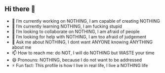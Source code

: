## Hi there 👋

- 🔭 I’m currently working on NOTHING, I am capable of creating NOTHING
- 🌱 I’m currently learning NOTHING, I am fucking stupid
- 👯 I’m looking to collaborate on NOTHING, I am afraid of people
- 🤔 I’m looking for help with NOTHING, I am too afraid of judgement
- 💬 Ask me about NOTHING, I dont want ANYONE knowing ANYTHING about me
- 📫 How to reach me: do NOT, I will do NOTHING but WASTE your time
- 😄 Pronouns: NOTHING, because I do not want to be addressed
- ⚡ Fun fact: This profile is how I live in real life, I live a NOTHING life

